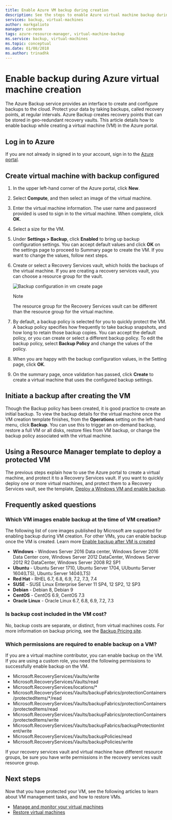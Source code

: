 ```yaml
---
title: Enable Azure VM backup during creation
description: See the steps to enable Azure virtual machine backup during the creation process.
services: backup, virtual-machines
author: markgalioto
manager: carmonm
tags: azure-resource-manager, virtual-machine-backup
ms.service: backup, virtual-machines
ms.topic: conceptual
ms.date: 01/08/2018
ms.author: trinadhk
--- 
```



# Enable backup during Azure virtual machine creation 

The Azure Backup service provides an interface to create and configure backups to the cloud. Protect your data by taking backups, called recovery points, at regular intervals. Azure Backup creates recovery points that can be stored in geo-redundant recovery vaults. This article details how to enable backup while creating a virtual machine (VM) in the Azure portal.  

## Log in to Azure 

If you are not already in signed in to your account, sign in to the [Azure portal](http://portal.azure.com).
 
## Create virtual machine with backup configured 

1. In the upper left-hand corner of the Azure portal, click **New**. 

2. Select **Compute**, and then select an image of the virtual machine.   

3. Enter the virtual machine information. The user name and password provided is used to sign in to the virtual machine. When complete, click **OK**. 

4. Select a size for the VM.  

5. Under **Settings > Backup**, click **Enabled** to bring up backup configuration settings. You can accept default values and click **OK** on the settings page to proceed to Summary page to create the VM. If you want to change the values, follow next steps.  

6. Create or select a Recovery Services vault, which holds the backups of the virtual machine. If you are creating a recovery services vault, you can choose a resource group for the vault.  

    ![Backup configuration in vm create page](./media/backup-during-vm-creation/create-vm-backup-config.png) 

    > [!NOTE] 
    > The resource group for the Recovery Services vault can be different than the resource group for the virtual machine.  
    > 
    > 

7. By default, a backup policy is selected for you to quickly protect the VM. A backup policy specifies how frequently to take backup snapshots, and how long to retain those backup copies. You can accept the default policy, or you can create or select a different backup policy. To edit the backup policy, select **Backup Policy** and change the values of the policy.  

8. When you are happy with the backup configuration values, in the Setting page, click **OK**.  

9. On the summary page, once validation has passed, click **Create** to create a virtual machine that uses the configured backup settings. 

## Initiate a backup after creating the VM 

Though the Backup policy has been created, it is good practice to create an initial backup. To view the backup details for the virtual machine once the VM creation template finishes, from the **Operations** setting on the left-hand menu, click **Backup**. You can use this to trigger an on-demand backup, restore a full VM or all disks, restore files from VM backup, or change the backup policy associated with the virtual machine.  

## Using a Resource Manager template to deploy a protected VM

The previous steps explain how to use the Azure portal to create a virtual machine, and protect it to a Recovery Services vault. If you want to quickly deploy one or more virtual machines, and protect them to a Recovery Services vault, see the template, [Deploy a Windows VM and enable backup](https://azure.microsoft.com/resources/templates/101-recovery-services-create-vm-and-configure-backup/).

## Frequently asked questions 

### Which VM images enable backup at the time of VM creation? 

The following list of core images published by Microsoft are supported for enabling backup during VM creation. For other VMs, you can enable backup once the VM is created. Learn more [Enable backup after VM is created](quick-backup-vm-portal.md) 

- **Windows** - Windows Server 2016 Data center, Windows Server 2016 Data Center core, Windows Server 2012 DataCenter, Windows Server 2012 R2 DataCenter, Windows Server 2008 R2 SP1 
- **Ubuntu** - Ubuntu Server 1710, Ubuntu Server 1704, UUbuntu Server 1604(LTS), Ubuntu Server 1404(LTS) 
- **Red Hat** - RHEL 6.7, 6.8, 6.9, 7.2, 7.3, 7.4 
- **SUSE** - SUSE Linux Enterprise Server 11 SP4, 12 SP2, 12 SP3 
- **Debian** - Debian 8, Debian 9 
- **CentOS** - CentOS 6.9, CentOS 7.3 
- **Oracle Linux** - Oracle Linux 6.7, 6.8, 6.9, 7.2, 7.3 
 
### Is backup cost included in the VM cost? 

No, backup costs are separate, or distinct, from virtual machines costs. For more information on backup pricing, see the [Backup Pricing site](https://azure.microsoft.com/pricing/details/backup/).
 
### Which permissions are required to enable backup on a VM? 

If you are a virtual machine contributor, you can enable backup on the VM. If you are using a custom role, you need the following permissions to successfully enable backup on the VM. 

- Microsoft.RecoveryServices/Vaults/write 
- Microsoft.RecoveryServices/Vaults/read 
- Microsoft.RecoveryServices/locations/* 
- Microsoft.RecoveryServices/Vaults/backupFabrics/protectionContainers/protectedItems/*/read 
- Microsoft.RecoveryServices/Vaults/backupFabrics/protectionContainers/protectedItems/read 
- Microsoft.RecoveryServices/Vaults/backupFabrics/protectionContainers/protectedItems/write 
- Microsoft.RecoveryServices/Vaults/backupFabrics/backupProtectionIntent/write 
- Microsoft.RecoveryServices/Vaults/backupPolicies/read 
- Microsoft.RecoveryServices/Vaults/backupPolicies/write 
 
If your recovery services vault and virtual machine have different resource groups, be sure you have write permissions in the recovery services vault resource group.  

## Next steps 

Now that you have protected your VM, see the following articles to learn about VM management tasks, and how to restore VMs. 

- [Manage and monitor your virtual machines](backup-azure-manage-vms.md) 
- [Restore virtual machines](backup-azure-arm-restore-vms.md) 
